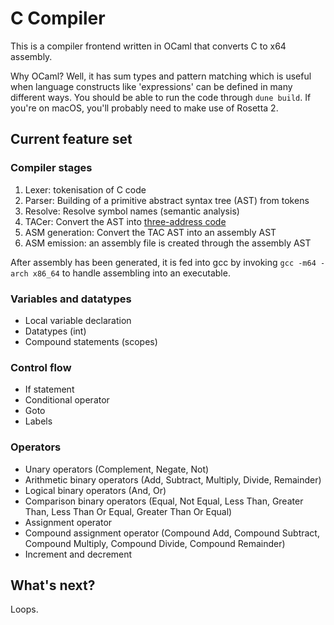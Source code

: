 # C Compiler
This is a compiler frontend written in OCaml that converts C to x64 assembly. 

Why OCaml? Well, it has sum types and pattern matching which is useful when language constructs like 'expressions' can be defined in many different ways. You should be able to run the code through `dune build`. If you're on macOS, you'll probably need to make use of Rosetta 2.

## Current feature set

### Compiler stages

 1. Lexer: tokenisation of C code
 2. Parser: Building of a primitive abstract syntax tree (AST) from tokens
 3. Resolve: Resolve symbol names (semantic analysis)
 4. TACer: Convert the AST into [three-address code](https://en.wikipedia.org/wiki/Three-address_code)
 5. ASM generation: Convert the TAC AST into an assembly AST
 6. ASM emission: an assembly file is created through the assembly AST

After assembly has been generated, it is fed into gcc by invoking `gcc -m64 -arch x86_64` to handle assembling into an executable.

### Variables and datatypes

 - Local variable declaration
 - Datatypes (int)
 - Compound statements (scopes)

### Control flow
 - If statement
 - Conditional operator
 - Goto
 - Labels

### Operators
 - Unary operators (Complement, Negate, Not)
 - Arithmetic binary operators (Add, Subtract, Multiply, Divide, Remainder)
 - Logical binary operators (And, Or)
 - Comparison binary operators (Equal, Not Equal, Less Than, Greater Than, Less Than Or Equal, Greater Than Or Equal)
 - Assignment operator
 - Compound assignment operator (Compound Add, Compound Subtract, Compound Multiply, Compound Divide, Compound Remainder)
 - Increment and decrement

## What's next?

Loops.